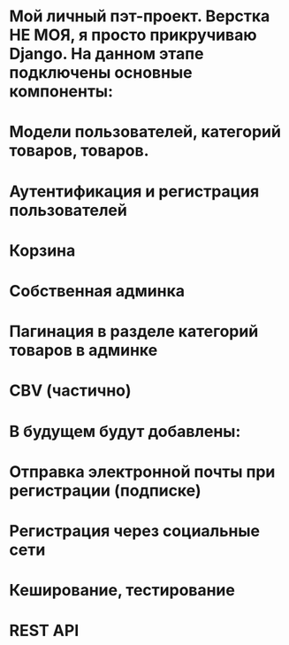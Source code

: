 # Мой личный пэт-проект. Верстка НЕ МОЯ, я просто прикручиваю Django. На данном этапе подключены основные компоненты:

# Модели пользователей, категорий товаров, товаров.
# Аутентификация и регистрация пользователей
# Корзина
# Собственная админка
# Пагинация в разделе категорий товаров в админке
# CBV (частично)


# В будущем будут добавлены: 

# Отправка электронной почты при регистрации (подписке)
# Регистрация через социальные сети
# Кеширование, тестирование
# REST API
